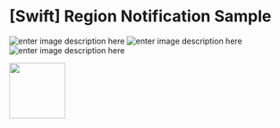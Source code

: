 # [Swift] Region Notification Sample

![enter image description here](https://img.shields.io/badge/Version-0.9.1-green)  ![enter image description here](https://img.shields.io/badge/Platform-iOS-blue)  ![enter image description here](https://img.shields.io/badge/Swift%205-compatible-orange)

<img src="/swift-sample-core-location/Assets.xcassets/location-pin.imageset/location-pin.png" width="100">
